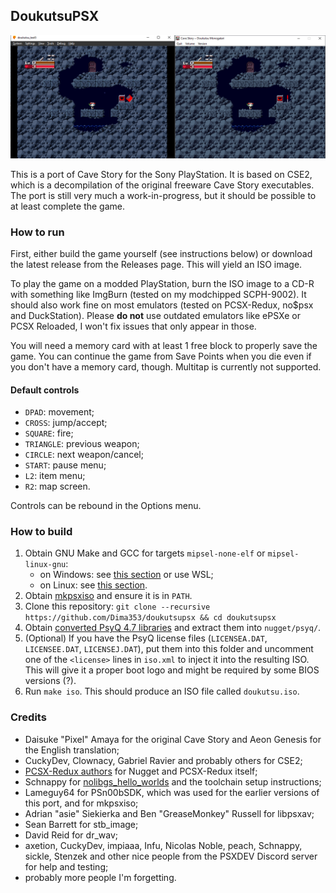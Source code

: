## DoukutsuPSX

![Screenshot](doc/screen.png)

This is a port of Cave Story for the Sony PlayStation.
It is based on CSE2, which is a decompilation of the original freeware Cave Story executables.
The port is still very much a work-in-progress, but it should be possible to at least complete the game.

### How to run

First, either build the game yourself (see instructions below) or download the latest release from the Releases page.
This will yield an ISO image.

To play the game on a modded PlayStation, burn the ISO image to a CD-R with something like ImgBurn (tested on my modchipped SCPH-9002).
It should also work fine on most emulators (tested on PCSX-Redux, no$psx and DuckStation).
Please **do not** use outdated emulators like ePSXe or PCSX Reloaded, I won't fix issues that only appear in those.

You will need a memory card with at least 1 free block to properly save the game. You can continue the game from
Save Points when you die even if you don't have a memory card, though. Multitap is currently not supported.

#### Default controls
* `DPAD`: movement;
* `CROSS`: jump/accept;
* `SQUARE`: fire;
* `TRIANGLE`: previous weapon;
* `CIRCLE`: next weapon/cancel;
* `START`: pause menu;
* `L2`: item menu;
* `R2`: map screen.

Controls can be rebound in the Options menu.

### How to build

1. Obtain GNU Make and GCC for targets `mipsel-none-elf` or `mipsel-linux-gnu`:
    * on Windows: see [this section](https://github.com/ABelliqueux/nolibgs_hello_worlds#mips-toolchain-setup) or use WSL;
    * on Linux: see [this section](https://github.com/ABelliqueux/nolibgs_hello_worlds#install-your-distributions-mips-toolchain).
2. Obtain [mkpsxiso](https://github.com/Lameguy64/mkpsxiso) and ensure it is in `PATH`.
3. Clone this repository: `git clone --recursive https://github.com/Dima353/doukutsupsx && cd doukutsupsx`
4. Obtain [converted PsyQ 4.7 libraries](http://psx.arthus.net/sdk/Psy-Q/psyq-4.7-converted-full.7z) and extract them into `nugget/psyq/`.
5. (Optional) If you have the PsyQ license files (`LICENSEA.DAT`, `LICENSEE.DAT`, `LICENSEJ.DAT`), put them into this folder and uncomment
one of the `<license>` lines in `iso.xml` to inject it into the resulting ISO. This will give it a proper boot logo and might be required
by some BIOS versions (?).
6. Run `make iso`. This should produce an ISO file called `doukutsu.iso`.

### Credits

* Daisuke "Pixel" Amaya for the original Cave Story and Aeon Genesis for the English translation;
* CuckyDev, Clownacy, Gabriel Ravier and probably others for CSE2;
* [PCSX-Redux authors](https://github.com/grumpycoders/pcsx-redux/blob/main/AUTHORS) for Nugget and PCSX-Redux itself;
* Schnappy for [nolibgs_hello_worlds](https://github.com/ABelliqueux/nolibgs_hello_worlds) and the toolchain setup instructions;
* Lameguy64 for PSn00bSDK, which was used for the earlier versions of this port, and for mkpsxiso;
* Adrian "asie" Siekierka and Ben "GreaseMonkey" Russell for libpsxav;
* Sean Barrett for stb_image;
* David Reid for dr_wav;
* axetion, CuckyDev, impiaaa, Infu, Nicolas Noble, peach, Schnappy, sickle, Stenzek and other nice people from the PSXDEV Discord server
for help and testing;
* probably more people I'm forgetting.
